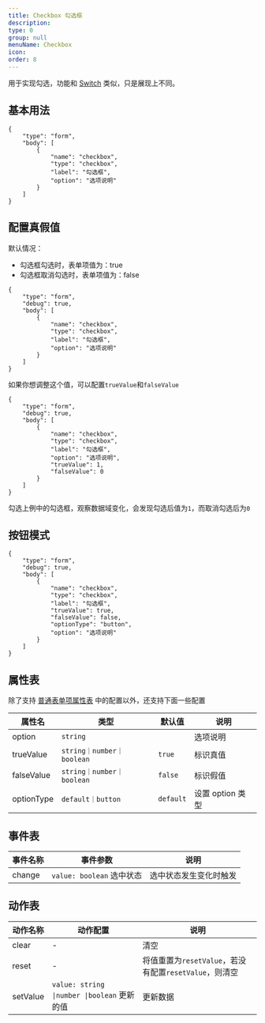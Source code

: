 ```yaml
---
title: Checkbox 勾选框
description:
type: 0
group: null
menuName: Checkbox
icon:
order: 8
---
```


用于实现勾选，功能和 [Switch](./switch) 类似，只是展现上不同。

## 基本用法

```schema: scope="body"
{
    "type": "form",
    "body": [
        {
            "name": "checkbox",
            "type": "checkbox",
            "label": "勾选框",
            "option": "选项说明"
        }
    ]
}
```

## 配置真假值

默认情况：

- 勾选框勾选时，表单项值为：true
- 勾选框取消勾选时，表单项值为：false

```schema: scope="body"
{
    "type": "form",
    "debug": true,
    "body": [
        {
            "name": "checkbox",
            "type": "checkbox",
            "label": "勾选框",
            "option": "选项说明"
        }
    ]
}
```

如果你想调整这个值，可以配置`trueValue`和`falseValue`

```schema: scope="body"
{
    "type": "form",
    "debug": true,
    "body": [
        {
            "name": "checkbox",
            "type": "checkbox",
            "label": "勾选框",
            "option": "选项说明",
            "trueValue": 1,
            "falseValue": 0
        }
    ]
}
```

勾选上例中的勾选框，观察数据域变化，会发现勾选后值为`1`，而取消勾选后为`0`

## 按钮模式

```schema: scope="body"
{
    "type": "form",
    "debug": true,
    "body": [
        {
            "name": "checkbox",
            "type": "checkbox",
            "label": "勾选框",
            "trueValue": true,
            "falseValue": false,
            "optionType": "button",
            "option": "选项说明"
        }
    ]
}
```

## 属性表

除了支持 [普通表单项属性表](./formitem#%E5%B1%9E%E6%80%A7%E8%A1%A8) 中的配置以外，还支持下面一些配置

| 属性名     | 类型                      | 默认值    | 说明             |
| ---------- | ------------------------- | --------- | ---------------- |
| option     | `string`                  |           | 选项说明         |
| trueValue  | `string｜number｜boolean` | `true`    | 标识真值         |
| falseValue | `string｜number｜boolean` | `false`   | 标识假值         |
| optionType | `default｜button`         | `default` | 设置 option 类型 |

## 事件表

| 事件名称 | 事件参数                  | 说明                   |
| -------- | ------------------------- | ---------------------- |
| change   | `value: boolean` 选中状态 | 选中状态发生变化时触发 |

## 动作表

| 动作名称 | 动作配置                                    | 说明                                                   |
| -------- | ------------------------------------------- | ------------------------------------------------------ |
| clear    | -                                           | 清空                                                   |
| reset    | -                                           | 将值重置为`resetValue`，若没有配置`resetValue`，则清空 |
| setValue | `value: string \|number \|boolean` 更新的值 | 更新数据                                               |
